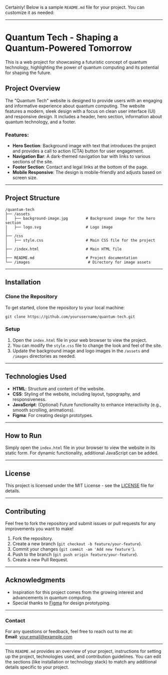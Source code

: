 Certainly! Below is a sample `README.md` file for your project. You can customize it as needed:

---

# Quantum Tech - Shaping a Quantum-Powered Tomorrow

This is a web project for showcasing a futuristic concept of quantum technology, highlighting the power of quantum computing and its potential for shaping the future.

## Project Overview

The "Quantum Tech" website is designed to provide users with an engaging and informative experience about quantum computing. The website features a modern, sleek design with a focus on clean user interface (UI) and responsive design. It includes a header, hero section, information about quantum technology, and a footer.

### Features:
- **Hero Section**: Background image with text that introduces the project and provides a call to action (CTA) button for user engagement.
- **Navigation Bar**: A dark-themed navigation bar with links to various sections of the site.
- **Footer Section**: Contact and legal links at the bottom of the page.
- **Mobile Responsive**: The design is mobile-friendly and adjusts based on screen size.

---

## Project Structure

```
/quantum-tech
├── /assets
│   ├── background-image.jpg        # Background image for the hero section
│   ├── logo.svg                    # Logo image
│
├── /css
│   ├── style.css                   # Main CSS file for the project
│
├── /index.html                     # Main HTML file
│
├── README.md                       # Project documentation
└── /images                          # Directory for image assets
```

---

## Installation

### Clone the Repository

To get started, clone the repository to your local machine:

```
git clone https://github.com/yourusername/quantum-tech.git
```

### Setup

1. Open the `index.html` file in your web browser to view the project.
2. You can modify the `style.css` file to change the look and feel of the site.
3. Update the background image and logo images in the `/assets` and `/images` directories as needed.

---

## Technologies Used

- **HTML**: Structure and content of the website.
- **CSS**: Styling of the website, including layout, typography, and responsiveness.
- **JavaScript**: (Optional) Future functionality to enhance interactivity (e.g., smooth scrolling, animations).
- **Figma**: For creating design prototypes.

---

## How to Run

Simply open the `index.html` file in your browser to view the website in its static form. For dynamic functionality, additional JavaScript can be added.

---

## License

This project is licensed under the MIT License - see the [LICENSE](LICENSE) file for details.

---

## Contributing

Feel free to fork the repository and submit issues or pull requests for any improvements you want to make!

1. Fork the repository.
2. Create a new branch (`git checkout -b feature/your-feature`).
3. Commit your changes (`git commit -am 'Add new feature'`).
4. Push to the branch (`git push origin feature/your-feature`).
5. Create a new Pull Request.

---

## Acknowledgments

- Inspiration for this project comes from the growing interest and advancements in quantum computing.
- Special thanks to [Figma](https://www.figma.com/) for design prototyping.

---

### Contact
For any questions or feedback, feel free to reach out to me at:  
**Email**: your.email@example.com

---

This `README.md` provides an overview of your project, instructions for setting up the project, technologies used, and contribution guidelines. You can edit the sections (like installation or technology stack) to match any additional details specific to your project.
